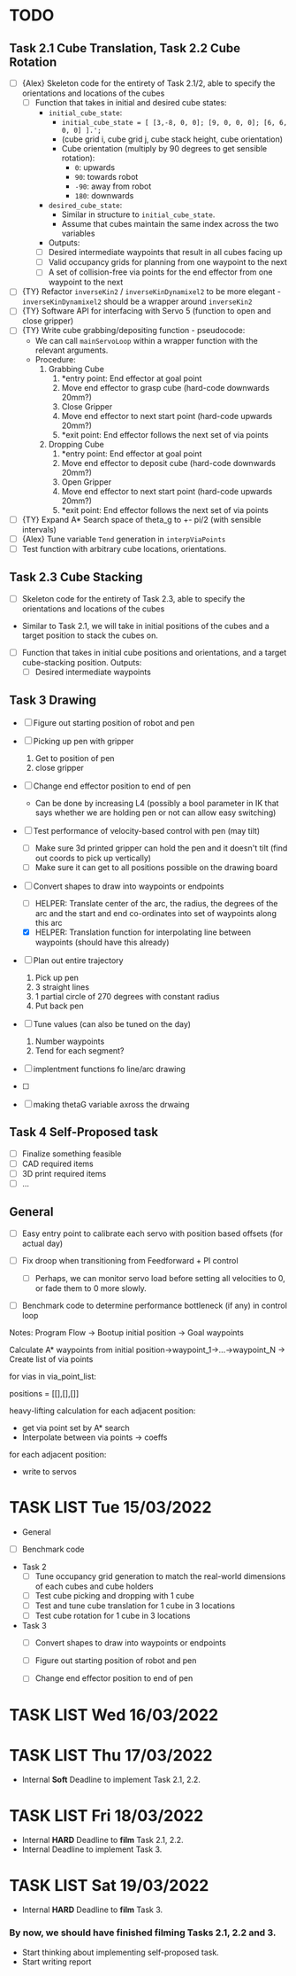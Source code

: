 # TODO
## Task 2.1 Cube Translation, Task 2.2 Cube Rotation
- [ ] {Alex} Skeleton code for the entirety of Task 2.1/2, able to specify the orientations and locations of the cubes
  - [ ] Function that takes in initial and desired cube states:
    - `initial_cube_state`:
      - `initial_cube_state = [ [3,-8, 0, 0]; [9, 0, 0, 0]; [6, 6, 0, 0] ].';`
      - (cube grid i, cube grid j, cube stack height, cube orientation)
      - Cube orientation (multiply by 90 degrees to get sensible rotation):
        - `0`: upwards
        - `90`: towards robot
        - `-90`: away from robot
        - `180`: downwards
    - `desired_cube_state`: 
      - Similar in structure to `initial_cube_state`. 
      - Assume that cubes maintain the same index across the two variables
    - Outputs:
    - [ ] Desired intermediate waypoints that result in all cubes facing up
    - [ ] Valid occupancy grids for planning from one waypoint to the next
    - [ ] A set of collision-free via points for the end effector from one waypoint to the next
- [ ] {TY} Refactor `inverseKin2` / `inverseKinDynamixel2` to be more elegant - `inverseKinDynamixel2` should be a wrapper around `inverseKin2`
- [ ] {TY} Software API for interfacing with Servo 5 (function to open and close gripper)
- [ ] {TY} Write cube grabbing/depositing function - pseudocode:
  - We can call `mainServoLoop` within a wrapper function with the relevant arguments.
  - Procedure:
    1. Grabbing Cube
       1. *entry point: End effector at goal point
       2. Move end effector to grasp cube (hard-code downwards 20mm?)
       3. Close Gripper
       4. Move end effector to next start point (hard-code upwards 20mm?)
       5. *exit point: End effector follows the next set of via points
    2. Dropping Cube
       1. *entry point: End effector at goal point
       2. Move end effector to deposit cube (hard-code downwards 20mm?)
       3. Open Gripper
       4. Move end effector to next start point (hard-code upwards 20mm?)
       5. *exit point: End effector follows the next set of via points
- [ ] {TY} Expand A* Search space of theta_g to +- pi/2 (with sensible intervals)
- [ ] {Alex} Tune variable `Tend` generation in `interpViaPoints`
- [ ] Test function with arbitrary cube locations, orientations.

## Task 2.3 Cube Stacking
- [ ] Skeleton code for the entirety of Task 2.3, able to specify the orientations and locations of the cubes
- Similar to Task 2.1, we will take in initial positions of the cubes and a target position to stack the cubes on.
- [ ] Function that takes in initial cube positions and orientations, and a target cube-stacking position. Outputs:
  - [ ] Desired intermediate waypoints

## Task 3 Drawing
- [ ] Figure out starting position of robot and pen
- [ ] Picking up pen with gripper
  1. Get to position of pen
  2. close gripper
- [ ] Change end effector position to end of pen
  - Can be done by increasing L4 (possibly a bool parameter in IK that says whether we are holding pen or not can allow easy switching)
- [ ] Test performance of velocity-based control with pen (may tilt)
  - [ ] Make sure 3d printed gripper can hold the pen and it doesn't tilt (find out coords to pick up vertically)
  - [ ] Make sure it can get to all positions possible on the drawing board
- [ ] Convert shapes to draw into waypoints or endpoints
  - [ ] HELPER: Translate center of the arc, the radius, the degrees of the arc and the start and end co-ordinates into set of waypoints along this arc
  - [x] HELPER: Translation function for interpolating line between waypoints (should have this already)
- [ ] Plan out entire trajectory
  1. Pick up pen
  2. 3 straight lines
  3. 1 partial circle of 270 degrees with constant radius
  4. Put back pen
- [ ] Tune values (can also be tuned on the day)
  1. Number waypoints
  2. Tend for each segment?
- [ ] implentment functions fo line/arc drawing

- [ ] 
- [ ] making thetaG variable axross the drwaing 

## Task 4 Self-Proposed task
- [ ] Finalize something feasible
- [ ] CAD required items
- [ ] 3D print required items
- [ ] ...

## General
- [ ] Easy entry point to calibrate each servo with position based offsets (for actual day)
- [ ] Fix droop when transitioning from Feedforward + PI control
  - [ ] Perhaps, we can monitor servo load before setting all velocities to 0, or fade them to 0 more slowly.
- [ ] Benchmark code to determine performance bottleneck (if any) in control loop


Notes:
Program Flow
-> Bootup initial position
-> Goal waypoints

Calculate A* waypoints from initial position->waypoint_1->...->waypoint_N
-> Create list of via points

for vias in via_point_list:

positions = [[],[],[]]

heavy-lifting calculation
  for each adjacent position:
  - get via point set by A* search
  - Interpolate between via points -> coeffs

for each adjacent position:
- write to servos

# TASK LIST Tue 15/03/2022
- General
- [ ] Benchmark code
- Task 2
  - [ ] Tune occupancy grid generation to match the real-world dimensions of each cubes and cube holders
  - [ ] Test cube picking and dropping with 1 cube
  - [ ] Test and tune cube translation for 1 cube in 3 locations
  - [ ] Test cube rotation for 1 cube in 3 locations
- Task 3
  - [ ] Convert shapes to draw into waypoints or endpoints
  - [ ] Figure out starting position of robot and pen
  - [ ] Change end effector position to end of pen


# TASK LIST Wed 16/03/2022

# TASK LIST Thu 17/03/2022
- Internal **Soft** Deadline to implement Task 2.1, 2.2.

# TASK LIST Fri 18/03/2022
- Internal **HARD** Deadline to **film** Task 2.1, 2.2.
- Internal Deadline to implement Task 3.

# TASK LIST Sat 19/03/2022
- Internal **HARD** Deadline to **film** Task 3.
### By now, we **should** have finished filming Tasks 2.1, 2.2 and 3.
- Start thinking about implementing self-proposed task.
- Start writing report